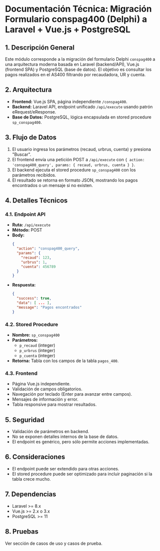 # Documentación Técnica: Migración Formulario conspag400 (Delphi) a Laravel + Vue.js + PostgreSQL

## 1. Descripción General
Este módulo corresponde a la migración del formulario Delphi `conspag400` a una arquitectura moderna basada en Laravel (backend/API), Vue.js (frontend SPA) y PostgreSQL (base de datos). El objetivo es consultar los pagos realizados en el AS400 filtrando por recaudadora, UR y cuenta.

## 2. Arquitectura
- **Frontend:** Vue.js SPA, página independiente `/conspag400`.
- **Backend:** Laravel API, endpoint unificado `/api/execute` usando patrón eRequest/eResponse.
- **Base de Datos:** PostgreSQL, lógica encapsulada en stored procedure `sp_conspag400`.

## 3. Flujo de Datos
1. El usuario ingresa los parámetros (recaud, urbrus, cuenta) y presiona "Buscar".
2. El frontend envía una petición POST a `/api/execute` con `{ action: 'conspag400_query', params: { recaud, urbrus, cuenta } }`.
3. El backend ejecuta el stored procedure `sp_conspag400` con los parámetros recibidos.
4. El resultado se retorna en formato JSON, mostrando los pagos encontrados o un mensaje si no existen.

## 4. Detalles Técnicos
### 4.1. Endpoint API
- **Ruta:** `/api/execute`
- **Método:** POST
- **Body:**
  ```json
  {
    "action": "conspag400_query",
    "params": {
      "recaud": 123,
      "urbrus": 1,
      "cuenta": 456789
    }
  }
  ```
- **Respuesta:**
  ```json
  {
    "success": true,
    "data": [ ... ],
    "message": "Pagos encontrados"
  }
  ```

### 4.2. Stored Procedure
- **Nombre:** `sp_conspag400`
- **Parámetros:**
  - `p_recaud` (integer)
  - `p_urbrus` (integer)
  - `p_cuenta` (integer)
- **Retorna:** Tabla con los campos de la tabla `pagos_400`.

### 4.3. Frontend
- Página Vue.js independiente.
- Validación de campos obligatorios.
- Navegación por teclado (Enter para avanzar entre campos).
- Mensajes de información y error.
- Tabla responsive para mostrar resultados.

## 5. Seguridad
- Validación de parámetros en backend.
- No se exponen detalles internos de la base de datos.
- El endpoint es genérico, pero sólo permite acciones implementadas.

## 6. Consideraciones
- El endpoint puede ser extendido para otras acciones.
- El stored procedure puede ser optimizado para incluir paginación si la tabla crece mucho.

## 7. Dependencias
- Laravel >= 8.x
- Vue.js >= 2.x o 3.x
- PostgreSQL >= 11

## 8. Pruebas
Ver sección de casos de uso y casos de prueba.
